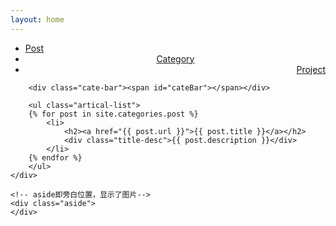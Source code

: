 ```yaml
---
layout: home
---
```


<div class="index-content post"> <!-- 空格，代表第二个属性？ -->
    <div class="section">
        <ul class="artical-cate">
            <li class="on"><a href="/"><span>Post</span></a></li>
            <li style="text-align:center"><a href="/category"><span>Category</span></a></li>
            <li style="text-align:right"><a href="/project"><span>Project</span></a></li>
        </ul>

        <div class="cate-bar"><span id="cateBar"></span></div>

        <ul class="artical-list">
        {% for post in site.categories.post %}
            <li>
                <h2><a href="{{ post.url }}">{{ post.title }}</a></h2>
                <div class="title-desc">{{ post.description }}</div>
            </li>
        {% endfor %}
        </ul>
    </div>

    <!-- aside即旁白位置，显示了图片-->
    <div class="aside">
    </div>
</div>
